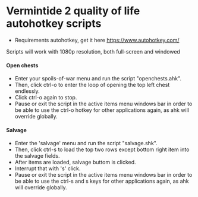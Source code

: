 # Vermintide 2 quality of life autohotkey scripts

* Requirements
autohotkey, get it here https://www.autohotkey.com/

Scripts will work with 1080p resolution, both full-screen and windowed

#### Open chests

* Enter your spoils-of-war menu and run the script "openchests.ahk".
* Then, click ctrl-o to enter the loop of opening the top left chest endlessly.
* Click ctrl-o again to stop.
* Pause or exit the script in the active items menu windows bar in order to be able to use the ctrl-o hotkey for other applications again, as ahk will override globally.

#### Salvage

* Enter the 'salvage' menu and run the script "salvage.shk".
* Then, click ctrl-s to load the top two rows except bottom right item into the salvage fields.
* After items are loaded, salvage buttom is clicked.
* Interrupt that with 's' click.
* Pause or exit the script in the active items menu windows bar in order to be able to use the ctrl-s and s keys for other applications again, as ahk will override globally.
